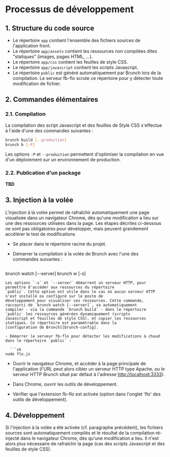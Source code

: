 # Processus de développement

## <a name="sourcelayout"></a>1. Structure du code source
- Le répertoire `app` contient l'ensemble des fichiers sources de l'application front.
- Le répertoire `app/assets` contient les ressources non compilées dites "statiques" (images, pages HTML, ...).
- Le répertoire `app/css` contient les feuilles de style CSS.
- Le répertoire `app/javascript` contient les scripts Javascript.
- Le répertoire `public` est généré automatiquement par Brunch lors de la compilation. Le serveur fb-flo scrute ce
répertoire pour y détecter toute modification de fichier.

## <a name="commands"></a>2. Commandes élémentaires
### 2.1. Compilation
La compilation des script Javascript et des feuilles de Style CSS s'effectue à l'aide d'une des commandes suivantes :
```sh
brunch build [--production]
brunch b [-P]
```
Les options `-P` et `--production` permettent d'optimiser la compilation en vue d'un déploiement sur un environnement de
production.

### 2.2. Publication d'un package

__TBD__

## <a name="injection"></a>3. Injection à la volée
L'injection à la volée permet de rafraîchir automatiquement une page visualisée dans un navigateur Chrome, dès qu'une
modification a lieu sur une des ressources utilisées dans la page. Les étapes décrites ci-dessous ne sont pas
obligatoires pour développer, mais peuvent grandement accélérer le test de modifications

- Se placer dans le répertoire racine du projet. 
- Démarrer la compilation à la volée de Brunch avec l'une des commandes suivantes :

  ```sh
brunch watch [--server]
brunch w [-s]
```
Les options `-s` et `--server` démarrent un serveur HTTP, pour permettre d'accéder aux ressources du répertoire
`public`. Cette option est utile dans le cas où aucun serveur HTTP n'est installé ou configuré sur le poste de
développement pour visualiser ces ressources. Cette commande, raccourci de `brunch watch [--server]`, va automatiquement
compiler - via la commande `brunch build` - dans le répertoire `public` les ressources générées dynamiquement (scripts
Javascript et feuilles de style CSS), et copier les ressources statiques. Ce répertoire est paramétrable dans la
[configuration de Brunch][brunch-config].

- Démarrer le serveur fb-flo pour détecter les modifications à chaud dans le répertoire `public` :

  ```sh
node flo.js
```

- Ouvrir le navigateur Chrome, et accéder à la page principale de l'application (l'URL peut alors cibler un serveur HTTP
type Apache, ou le serveur HTTP Brunch situé par défaut à l'adresse <http://localhost:3333>).

- Dans Chrome, ouvrir les outils de développement.
- Vérifier que l'extension fb-flo est activée (option dans l'onglet 'flo' des outils de développement).


## <a name="developpement"></a>4. Développement
Si l'injection à la volée a été activée (cf. paragraphe précédent), les fichiers sources sont automatiquement compilés
et le résultat de la compilation ré-injecté dans le navigateur Chrome, dès qu'une modification a lieu. Il n'est alors
plus nécessaire de rafraîchir la page (cas des scripts Javascript et des feuilles de style CSS).

[brunch-config]: <https://github.com/brunch/brunch/blob/stable/docs/config.md> (Configuration de Brunch)
